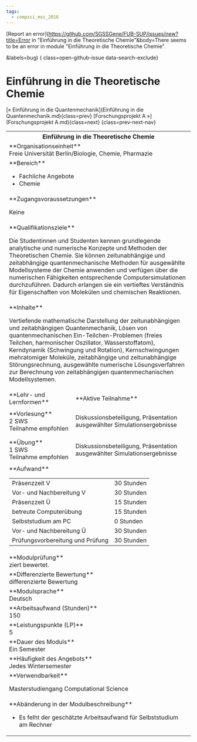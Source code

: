 ```yaml
---
tags:
  - compsci_msc_2016
---
```

[Report an error](https://github.com/SGSSGene/FUB-SUP/issues/new?title=Error in "Einführung in die Theoretische Chemie"&body=There seems to be an error in module "Einführung in die Theoretische Chemie".

<Describe here a slightly more detailed description of what is wrong>&labels=bug)
{ class=open-github-issue data-search-exclude}

# Einführung in die Theoretische Chemie

[« Einführung in die Quantenmechanik](Einführung in die Quantenmechanik.md){class=prev}
[Forschungsprojekt A »](Forschungsprojekt A.md){class=next}
{class=prev-next-nav}

<table markdown id="moduledesc">
<tr markdown class="moduledesc_head"><th colspan="2">Einführung in die Theoretische Chemie </th></tr>
<tr markdown><td colspan="2">**Organisationseinheit**   <br>Freie Universität Berlin/Biologie, Chemie, Pharmazie</td></tr>

<tr markdown><td colspan="2">**Bereich**<br>


- Fachliche Angebote
- Chemie

</td></tr>

<tr markdown><td colspan="2">**Zugangsvoraussetzungen** <br>

Keine


</td></tr>
<tr markdown><td colspan="2">**Qualifikationsziele**    <br>

Die Studentinnen und Studenten kennen grundlegende analytische und
numerische Konzepte und Methoden der Theoretischen Chemie. Sie können
zeitunabhängige und zeitabhängige quantenmechanische Methoden für
ausgewählte Modellsysteme der Chemie anwenden und verfügen über die
numerischen Fähigkeiten entsprechende Computersimulationen durchzuführen.
Dadurch erlangen sie ein vertieftes Verständnis für Eigenschaften von
Molekülen und chemischen Reaktionen.


</td></tr>
<tr markdown><td colspan="2">**Inhalte**                <br>

Vertiefende mathematische Darstellung der zeitunabhängigen und
zeitabhängigen Quantenmechanik, Lösen von quantenmechanischen
Ein-Teilchen-Problemen (freies Teilchen, harmonischer Oszillator,
Wasserstoffatom), Kerndynamik (Schwingung und Rotation), Kernschwingungen
mehratomiger Moleküle, zeitabhängige und zeitunabhängige Störungsrechnung,
ausgewählte numerische Lösungsverfahren zur Berechnung von zeitabhängigen
quantenmechanischen Modellsystemen.


</td></tr>

<tr markdown><td>**Lehr- und Lernformen**</td><td>**Aktive Teilnahme**</td></tr>
<tr markdown><td> **Vorlesung** <br>2 SWS <br> Teilnahme empfohlen</td><td>

Diskussionsbeteiligung, Präsentation ausgewählter Simulationsergebnisse
</td></tr>
<tr markdown><td> **Übung** <br>1 SWS <br> Teilnahme empfohlen</td><td>

Diskussionsbeteiligung, Präsentation ausgewählter Simulationsergebnisse
</td></tr>
<tr markdown><td colspan="2">**Aufwand**                <br>
<table class="aufwand_table">
<tr><td>Präsenzzeit V</td><td>30 Stunden</td></tr>
<tr><td>Vor- und Nachbereitung V</td><td>30 Stunden</td></tr>
<tr><td>Präsenzzeit Ü</td><td>15 Stunden</td></tr>
<tr><td>betreute Computerübung</td><td>15 Stunden</td></tr>
<tr><td>Selbststudium am PC</td><td>0 Stunden</td></tr>
<tr><td>Vor- und Nachbereitung Ü</td><td>30 Stunden</td></tr>
<tr><td>Prüfungsvorbereitung und Prüfung</td><td>30 Stunden</td></tr>
</table>

</td></tr>
<tr markdown><td colspan="2">**Modulprüfung**             <br>ziert bewertet.


</td></tr>
<tr markdown><td colspan="2">**Differenzierte Bewertung** <br>differenzierte Bewertung

</td></tr>
<tr markdown><td colspan="2">**Modulsprache**             <br>Deutsch</td></tr>
<tr markdown><td colspan="2">**Arbeitsaufwand (Stunden)** <br>150</td></tr>
<tr markdown><td colspan="2">**Leistungspunkte (LP)**     <br>5</td></tr>
<tr markdown><td colspan="2">**Dauer des Moduls**         <br>Ein Semester</td></tr>
<tr markdown><td colspan="2">**Häufigkeit des Angebots**  <br>Jedes Wintersemester</td></tr>
<tr markdown><td colspan="2">**Verwendbarkeit**           <br>

Masterstudiengang Computational Science


</td></tr>
<tr markdown><td colspan="2">**Abänderung in der Modulbeschreibung**<br>


- Es felht der geschätzte Arbeitsaufwand für Selbststudium am Rechner

</td></tr>

</table>
